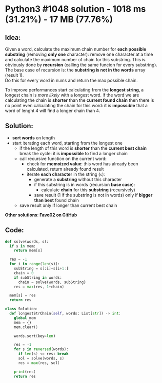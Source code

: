 # Python3 #1048 solution - 1018 ms (31.21%) - 17 MB (77.76%)

## Idea:

Given a word, calculate the maximum chain number for **each possible substring** (removing **only one** character): remove one character at a time and calculate the maximum number of chain for this substring. This is obviously done by **recursion** (calling the same funcion for every substring). The base case of recursion is: the **substring is not in the words** array (result 1).\
Do this for every word in nums and return the max possible chain.

To improve performances start calculating from the **longest string**, a longest chain is _more likely_ with a longest word. If the word we are calculating the chain is **shorter** than the **current found chain** then there is no point even calculating the chain for this word: it is **impossible** that a word of lenght 4 will find a longer chain than 4.

## Solution:

- **sort words** on length
- start iterating each word, starting from the longest one
  - if the length of this word is **shorter** than the **current best chain** break the cycle: it is **impossible** to find a longer chain
  - call recursive function on the current word:
    - check for **memoized value**: this word has already been calculated, return already found result
    - iterate **each character** in the string (`s`):
      - generate a **substring** without this character
      - if this substring is in words (recursion **base case**):
        - calculate **chain** for this **substring** (recursively)
      - save result (1 if the substring is not in words) only if **bigger than best** found chain
  - save result only if longer than current best chain

**Other solutions: [Favo02 on GitHub](https://github.com/Favo02/leetcode)**

## Code:
```python
def solve(words, s):
  if s in mem:
    return mem[s]

  res = -1
  for i in range(len(s)):
    subString = s[:i]+s[i+1:]
    chain = 0
    if subString in words:
      chain = solve(words, subString)
    res = max(res, 1+chain)

  mem[s] = res
  return res

class Solution:
  def longestStrChain(self, words: List[str]) -> int:
    global mem
    mem = {}
    mem.clear()

    words.sort(key=len)

    res = -1
    for s in reversed(words):
      if len(s) <= res: break
      sol = solve(words, s)
      res = max(res, sol)

    print(res)
    return res
```
